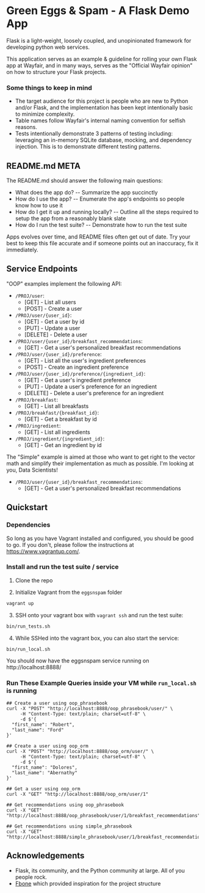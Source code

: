 Green Eggs & Spam - A Flask Demo App
====================================

Flask is a light-weight, loosely coupled, and unopinionated framework for developing python web services.

This application serves as an example & guideline for rolling your own Flask app at Wayfair, and in many ways, serves as the "Official Wayfair opinion" on how to structure your Flask projects.

### Some things to keep in mind
- The target audience for this project is people who are new to Python and/or Flask, and the implementation has been kept intentionally basic to minimize complexity.
- Table names follow Wayfair's internal naming convention for selfish reasons.
- Tests intentionally demonstrate 3 patterns of testing including: leveraging an in-memory SQLite database, mocking, and dependency injection. This is to demonstrate different testing patterns.


README.md META
--------------

The README.md should answer the following main questions:

* What does the app do? -- Summarize the app succinctly
* How do I use the app? -- Enumerate the app's endpoints so people know how to use it
* How do I get it up and running locally? -- Outline all the steps required to setup the app from a reasonably blank slate
* How do I run the test suite? -- Demonstrate how to run the test suite

Apps evolves over time, and README files often get out of date. Try your best to keep this file accurate and if someone points out an inaccuracy, fix it immediately.


Service Endpoints
-----------------

"OOP" examples implement the following API:

* `/PROJ/user`:
    * [GET] - List all users
    * [POST] - Create a user
* `/PROJ/user/{user_id}`:
    * [GET] - Get a user by id
    * [PUT] - Update a user
    * [DELETE] - Delete a user
* `/PROJ/user/{user_id}/breakfast_recommendations`:
    * [GET] - Get a user's personalized breakfast recommendations
* `/PROJ/user/{user_id}/preference`:
    * [GET] - List all the user's ingredient preferences
    * [POST] - Create an ingredient preference
* `/PROJ/user/{user_id}/preference/{ingredient_id}`:
    * [GET] - Get a user's ingredient preference
    * [PUT] - Update a user's preference for an ingredient
    * [DELETE] - Delete a user's preference for an ingredient
* `/PROJ/breakfast`:
    * [GET] - List all breakfasts
* `/PROJ/breakfast/{breakfast_id}`:
    * [GET] - Get a breakfast by id
* `/PROJ/ingredient`:
    * [GET] - List all ingredients
* `/PROJ/ingredient/{ingredient_id}`:
    * [GET] - Get an ingredient by id

The "Simple" example is aimed at those who want to get right to the vector math and simplify their implementation as much as possible. I'm looking at you, Data Scientists!

* `/PROJ/user/{user_id}/breakfast_recommendations`:
    * [GET] - Get a user's personalized breakfast recommendations


Quickstart
----------

### Dependencies

So long as you have Vagrant installed and configured, you should be good to go. If you don't, please follow the instructions at https://www.vagrantup.com/.

### Install and run the test suite / service

1) Clone the repo

2) Initialize Vagrant from the `eggsnspam` folder
```bash
vagrant up
```

3) SSH onto your vagrant box with `vagrant ssh` and run the test suite:
```bash
bin/run_tests.sh
```

4) While SSHed into the vagrant box, you can also start the service:
```
bin/run_local.sh
```

You should now have the eggsnspam service running on http://localhost:8888/

### Run These Example Queries inside your VM while `run_local.sh` is running

```
## Create a user using oop_phrasebook
curl -X "POST" "http://localhost:8888/oop_phrasebook/user/" \
     -H "Content-Type: text/plain; charset=utf-8" \
     -d $'{
  "first_name": "Robert",
  "last_name": "Ford"
}'

## Create a user using oop_orm
curl -X "POST" "http://localhost:8888/oop_orm/user/" \
     -H "Content-Type: text/plain; charset=utf-8" \
     -d $'{
  "first_name": "Dolores",
  "last_name": "Abernathy"
}'

## Get a user using oop_orm
curl -X "GET" "http://localhost:8888/oop_orm/user/1"

## Get recommendations using oop_phrasebook
curl -X "GET" "http://localhost:8888/oop_phrasebook/user/1/breakfast_recommendations"

## Get recommendations using simple_phrasebook
curl -X "GET" "http://localhost:8888/simple_phrasebook/user/1/breakfast_recommendations"
```

Acknowledgements
----------------

- Flask, its community, and the Python community at large. All of you people rock.
- [Fbone](https://github.com/imwilsonxu/fbone) which provided inspiration for the project structure
